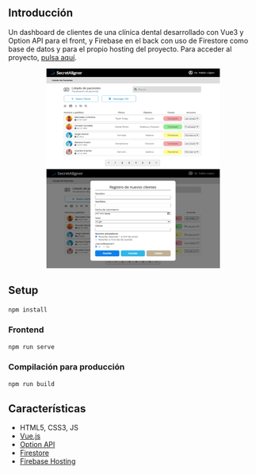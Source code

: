 Introducción
-------------
Un dashboard de clientes de una clínica dental desarrollado con Vue3 y Option API para el front, y Firebase en el back con uso de Firestore como base de datos y para el propio hosting del proyecto. Para acceder al proyecto, [pulsa aquí](https://lokko-chatroom.web.app/).


<p align="center">
  <img src="public/assets/img1.png" width="350" height="200">
  <img src="public/assets/img2.png" width="350" height="200">
</p>

Setup 
-------------
```
npm install
```
### Frontend
```
npm run serve
```
### Compilación para producción
```
npm run build
```

Características
-------------
* HTML5, CSS3, JS
* [Vue.js](https://v3.vuejs.org/)
* [Option API](https://v3.vuejs.org/api/options-api)
* [Firestore](https://firebase.google.com/docs/firestore)
* [Firebase Hosting](https://firebase.google.com/docs/hosting)
